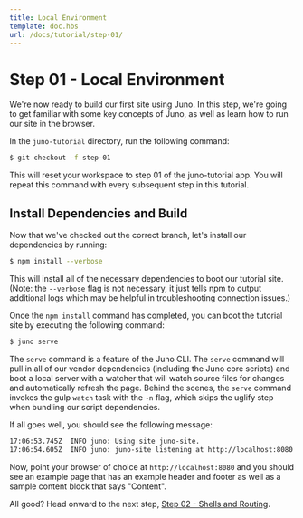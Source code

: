 ```yaml
---
title: Local Environment
template: doc.hbs
url: /docs/tutorial/step-01/
---
```

# Step 01 - Local Environment

We're now ready to build our first site using Juno. In this step, we're going to get familiar with some key concepts of Juno, as well as learn how to run our site in the browser. 

In the `juno-tutorial` directory, run the following command: 

```bash
$ git checkout -f step-01
```

This will reset your workspace to step 01 of the juno-tutorial app. You will repeat this command with every subsequent step in this tutorial. 

<visual><break></break></visual>

## Install Dependencies and Build

Now that we've checked out the correct branch, let's install our dependencies by running: 

```bash
$ npm install --verbose
```

This will install all of the necessary dependencies to boot our tutorial site. (Note: the `--verbose` flag is not necessary, it just tells npm to output additional logs which may be helpful in troubleshooting connection issues.)

Once the `npm install` command has completed, you can boot the tutorial site by executing the following command: 

```bash
$ juno serve
```

The `serve` command is a feature of the Juno CLI. The `serve` command will pull in all of our vendor dependencies (including the Juno core scripts) and boot a local server with a watcher that will watch source files for changes and automatically refresh the page. Behind the scenes, the `serve` command invokes the gulp `watch` task with the `-n` flag, which skips the uglify step when bundling our script dependencies. 

If all goes well, you should see the following message: 

```bash
17:06:53.745Z  INFO juno: Using site juno-site.
17:06:54.605Z  INFO juno: juno-site listening at http://localhost:8080 [development]
```

Now, point your browser of choice at `http://localhost:8080` and you should see an example page that has an example header and footer as well as a sample content block that says "Content". 

All good? Head onward to the next step, [Step 02 - Shells and Routing](/docs/tutorial/step-02/). 
















